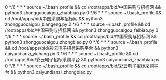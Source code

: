 0 */6 * * * source ~/.bash_profile && cd /root/apps/bid/中国采购与招标网 && python3 zhongguocaigou_zhaobiao.py
0 */6 * * * source ~/.bash_profile && cd /root/apps/bid/中国采购与招标网 && python3 zhongguocaigou_biangeng.py
0 */6 * * * source ~/.bash_profile && cd /root/apps/bid/中国采购与招标网 && python3 zhongguocaigou_feibiao.py
0 */6 * * * source ~/.bash_profile && cd /root/apps/bid/中国采购与招标网 && python3 zhongguocaigou_zhongbiao.py
0 */6 * * * source ~/.bash_profile && cd /root/apps/bid/彩云电子招标采购平台 && python3 caiyundianzi_yichang.py
0 */6 * * * source ~/.bash_profile && cd /root/apps/bid/彩云电子招标采购平台 && python3 caiyundianzi_zhaobiao.py
0 */6 * * * source ~/.bash_profile && cd /root/apps/bid/彩云电子招标采购平台 && python3 caiyundianzi_zhongbiao.py
